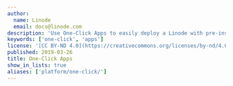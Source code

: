 ```yaml
---
author:
  name: Linode
  email: docs@linode.com
description: 'Use One-Click Apps to easily deploy a Linode with pre-installed software, like WordPress, Minecraft, and OpenVPN.'
keywords: ['one-click', 'apps']
license: '[CC BY-ND 4.0](https://creativecommons.org/licenses/by-nd/4.0)'
published: 2019-03-26
title: One-Click Apps
show_in_lists: true
aliases: ['platform/one-click/']
---
```

